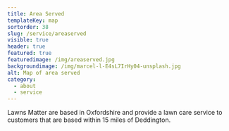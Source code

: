 ```yaml
---
title: Area Served
templateKey: map
sortorder: 38
slug: /service/areaserved
visible: true
header: true
featured: true
featuredimage: /img/areaserved.jpg
backgroundimage: /img/marcel-l-E4sL7IrHy04-unsplash.jpg
alt: Map of area served
category:
  - about
  - service
---
```


Lawns Matter are based in Oxfordshire and provide a lawn care service to
customers that are based within 15 miles of Deddington.
